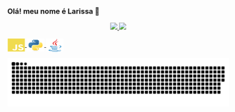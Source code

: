 ### Olá! meu nome é Larissa 👋
<div align="center">
<a href="https://github.com/larissie">
<img width="48%" src="https://github-readme-stats.vercel.app/api?username=larissie&show_icons=true&theme=cobalt&include_all_commits=true&count_private=true"/>
<img width="50%" src="https://github-readme-stats.vercel.app/api/top-langs/?username=larissie&layout=compact&langs_count=7&theme=cobalt"/>
</div>
<div style="display: inline_block"><br>
  <img align="center" alt="Js" height="30" width="40" src="https://raw.githubusercontent.com/devicons/devicon/master/icons/javascript/javascript-plain.svg">
  <img align="center" alt="Python" height="30" width="40" src="https://raw.githubusercontent.com/devicons/devicon/master/icons/python/python-original.svg">
  <img align="center" alt="Java" height="30" width="40" src="https://raw.githubusercontent.com/devicons/devicon/master/icons/java/java-original.svg">
  

![Snake animation](https://github.com/larissie/larissie/blob/output/github-contribution-grid-snake.svg)

  
          
